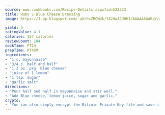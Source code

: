 ```yaml
---
source: www.cookbooks.com/Recipe-Details.aspx?id=523323
title: Ruby S Blue Cheese Dressing
image: https://1.bp.blogspot.com/-aUrhxZRQW4k/YA2HwJJdHHI/AAAAAAAABgY/z2R8OXCxqDoBQtRn-q-fHG8g9_G4G1HBwCLcBGAsYHQ/s320/13.png

yield: 4
ratingValue: 4.1
calories: 157 calories
reviewCount: 184
cookTime: PT1H
prepTime: PT40M
ingredients:
- "1 c. mayonnaise"
- "3/4 c. half and half"
- "1 3 oz. pkg. Blue cheese"
- "juice of 1 lemon"
- "1 tsp. sugar"
- "garlic salt"
directions:
- "Pour half and half in mayonnaise and stir well."
- "Add Blue cheese, lemon juice, sugar and garlic."
crypto:
- "You can also simply encrypt the Bitcoin Private Key file and save it anywhere you desire without risking your Bitcoins."
---
```

